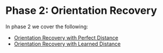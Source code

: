 # Phase 2: Orientation Recovery

In phase 2 we cover the following:
- [Orientation Recovery with Perfect Distance](notebooks/2-orientation-recovery/1-perfect-distance-and-perturbed.ipynb)
- [Orientation Recovery with Learned Distance](notebooks/2-orientation-recovery/2-learned-distance.ipynb)